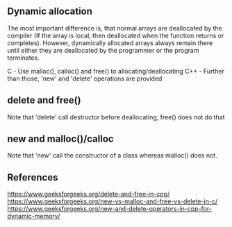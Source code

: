 ## Dynamic allocation
The most important difference is, that normal arrays are deallocated by the compiler (If the array is local, then deallocated when the function returns or completes). However, dynamically allocated arrays always remain there until either they are deallocated by the programmer or the program terminates.

C - Use malloc(), calloc() and free() to allocating/deallocating
C++ - Further than those, 'new' and 'delete' operations are provided

## delete and free()
Note that 'delete' call destructor before deallocating, free() does not do that

## new and malloc()/calloc
Note that 'new' call the constructor of a class whereas malloc() does not.

## References
https://www.geeksforgeeks.org/delete-and-free-in-cpp/
https://www.geeksforgeeks.org/new-vs-malloc-and-free-vs-delete-in-c/
https://www.geeksforgeeks.org/new-and-delete-operators-in-cpp-for-dynamic-memory/